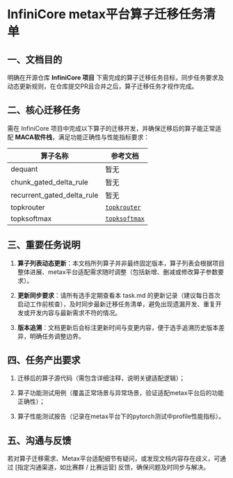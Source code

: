 # InfiniCore metax平台算子迁移任务清单

## 一、文档目的

明确在开源仓库 **InfiniCore 项目** 下需完成的算子迁移任务目标，同步任务要求及动态更新规则，在仓库提交PR且合并之后，算子迁移任务才视作完成。

## 二、核心迁移任务

需在 InfiniCore 项目中完成以下算子的迁移开发，并确保迁移后的算子能正常适配 **MACA软件栈**，满足功能正确性与性能指标要求：



| 算子名称                          | 参考文档               |
| ----------------------------- | -------------------------- |
| dequant                       |    暂无   |
| chunk\_gated\_delta\_rule     |    暂无   |
| recurrent\_gated\_delta\_rule |    暂无   |
| topkrouter                    |  [`topkrouter`](../TASK/topkrouter/README.md)   |
| topksoftmax                   |  [`topksoftmax`](../TASK/topksoftmax/README.md)   |

## 三、重要任务说明

1.  **算子列表动态更新**：本文档所列算子并非最终固定版本，算子列表会根据项目整体进展、metax平台适配需求随时调整（包括新增、删减或修改算子参数要求）。

2.  **更新同步要求**：请所有选手定期查看本 task.md 的更新记录（建议每日首次启动工作前核查），及时同步最新迁移任务清单，避免出现遗漏开发、重复开发或开发内容与最新需求不符的情况。

3.  **版本追溯**：文档更新后会标注更新时间与变更内容，便于选手追溯历史版本差异，明确任务调整边界。

## 四、任务产出要求

1.  迁移后的算子源代码（需包含详细注释，说明关键适配逻辑）；

2.  算子功能测试用例（覆盖正常场景与异常场景，验证适配metax平台后的功能正确性）；

3.  算子性能测试报告（记录在metax平台下的pytorch测试中profile性能指标）。

## 五、沟通与反馈

若对算子迁移需求、Metax平台适配细节有疑问，或发现文档内容存在歧义，可通过 \[指定沟通渠道，如比赛群 / 比赛运营] 反馈，确保问题及时同步与解决。